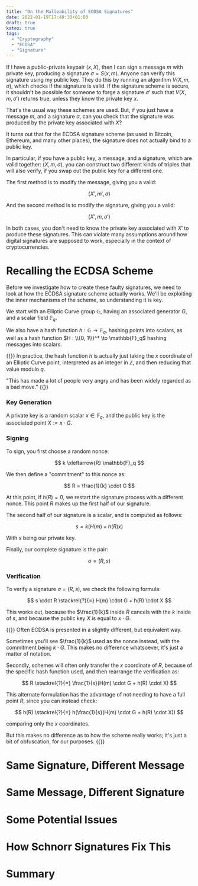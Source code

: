 ```yaml
---
title: "On the Malleability of ECDSA Signatures"
date: 2022-01-19T17:49:33+01:00
draft: true
katex: true
tags:
  - "Cryptography"
  - "ECDSA"
  - "Signature"
---
```


<!--more-->


If I have a public-private keypair $(x, X)$, then I can sign a message
$m$ with private key, producing a signature $\sigma = S(x, m)$. Anyone can verify
this signature using my public key. They do this
by running an algorithm $V(X, m, \sigma)$, which checks if the signature
is valid.
If the signature scheme is secure, it shouldn't be possible for someone to forge
a signature $\sigma'$ such that $V(X, m, \sigma')$ returns true,
unless they know the private key $x$.

That's the usual way these schemes are used.
But, if you just have a message $m$, and a signature $\sigma$, can
you check that the signature was produced by the private
key associated with $X$?

It turns out that for the ECDSA signature scheme (as used in Bitcoin,
Ethereum, and many other places), the signature does not actually
bind to a public key.

In particular, if you have a public key, a message, and a signature,
which are valid together: $(X, m, \sigma)$, you can construct
two different kinds of triples that will also verify, if you swap
out the public key for a different one. 

The first method is to modify the message, giving you a valid:

$$
(X', m', \sigma)
$$

And the second method is to modify the signature, giving you a valid:

$$
(X', m, \sigma')
$$

In both cases, you don't need to know the private key associated with $X'$
to produce these signatures. This can violate many assumptions around
how digital signatures are supposed to work, especially in the context
of cryptocurrencies.

# Recalling the ECDSA Scheme

Before we investigate how to create these faulty signatures,
we need to look at how the ECDSA signature scheme actually works. We'll
be exploiting the inner mechanisms of the scheme, so understanding it is key.

We start with an Elliptic Curve group $\mathbb{G}$, having an associated generator
$G$, and a scalar field $\mathbb{F}_q$.

We also have a hash function $h : \mathbb{G} \to \mathbb{F}_q$, hashing 
points into scalars, as well as a hash function $H : \\{0, 1\\}^* \to \mathbb{F}_q$
hashing messages into scalars.

{{<note>}}
In practice, the hash function $h$ is actually just taking the $x$ coordinate
of an Elliptic Curve point, interpreted as an integer in $\mathbb{Z}$,
and then reducing that value modulo $q$.

"This has made a lot of people very angry and has been widely regarded as a bad move."
{{</note>}}

### Key Generation

A private key is a random scalar $x \in \mathbb{F}_q$, and the public key
is the associated point $X := x \cdot G$.

### Signing

To sign, you first choose a random nonce:

$$
k \xleftarrow{R} \mathbb{F}_q
$$

We then define a "commitment" to this nonce as:

$$
R = \frac{1}{k} \cdot G
$$

At this point, if $h(R) = 0$, we restart the signature process with
a different nonce. This point $R$ makes up the first half of our signature.

The second half of our signature is a scalar, and is computed as follows:

$$
s = k(H(m) + h(R)x)
$$

With $x$ being our private key.

Finally, our complete signature is the pair:

$$
\sigma = (R, s)
$$

### Verification

To verify a signature $\sigma = (R, s)$, we check the following formula:

$$
s \cdot R \stackrel{?}{=} H(m) \cdot G + h(R) \cdot X
$$

This works out, because the $\frac{1}{k}$ inside $R$ cancels with
the $k$ inside of $s$, and because the public key $X$ is equal to
$x \cdot G$.

{{<note>}}
Often ECDSA is presented in a slightly different, but equivalent way.

Sometimes you'll see $\frac{1}{k}$ used as the nonce instead, with
the commitment being $k \cdot G$. This makes no difference whatsoever,
it's just a matter of notation.

Secondly, schemes will often only transfer the $x$ coordinate of $R$,
because of the specific hash function used, and then rearrange the verification
as:

$$
R \stackrel{?}{=} \frac{1}{s}(H(m) \cdot G + h(R) \cdot X)
$$

This alternate formulation has the advantage of not needing to have a full
point $R$, since you can instead check:

$$
h(R) \stackrel{?}{=} h(\frac{1}{s}(H(m) \cdot G + h(R) \cdot X))
$$

comparing only the $x$ coordinates.

But this makes no difference as to how the scheme really works; it's
just a bit of obfuscation, for our purposes.
{{</note>}}

# Same Signature, Different Message
# Same Message, Different Signature

# Some Potential Issues

# How Schnorr Signatures Fix This

# Summary


